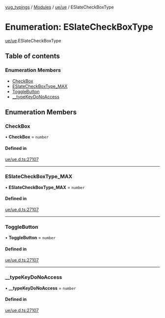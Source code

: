 [yug_typings](../README.md) / [Modules](../modules.md) / [ue/ue](../modules/ue_ue.md) / ESlateCheckBoxType

# Enumeration: ESlateCheckBoxType

[ue/ue](../modules/ue_ue.md).ESlateCheckBoxType

## Table of contents

### Enumeration Members

- [CheckBox](ue_ue.ESlateCheckBoxType.md#checkbox)
- [ESlateCheckBoxType\_MAX](ue_ue.ESlateCheckBoxType.md#eslatecheckboxtype_max)
- [ToggleButton](ue_ue.ESlateCheckBoxType.md#togglebutton)
- [\_\_typeKeyDoNoAccess](ue_ue.ESlateCheckBoxType.md#__typekeydonoaccess)

## Enumeration Members

### CheckBox

• **CheckBox** = `number`

#### Defined in

[ue/ue.d.ts:27107](https://github.com/YugMetaverse/yug_typings/blob/b7d9b19/ue/ue.d.ts#L27107)

___

### ESlateCheckBoxType\_MAX

• **ESlateCheckBoxType\_MAX** = `number`

#### Defined in

[ue/ue.d.ts:27107](https://github.com/YugMetaverse/yug_typings/blob/b7d9b19/ue/ue.d.ts#L27107)

___

### ToggleButton

• **ToggleButton** = `number`

#### Defined in

[ue/ue.d.ts:27107](https://github.com/YugMetaverse/yug_typings/blob/b7d9b19/ue/ue.d.ts#L27107)

___

### \_\_typeKeyDoNoAccess

• **\_\_typeKeyDoNoAccess** = `number`

#### Defined in

[ue/ue.d.ts:27107](https://github.com/YugMetaverse/yug_typings/blob/b7d9b19/ue/ue.d.ts#L27107)

